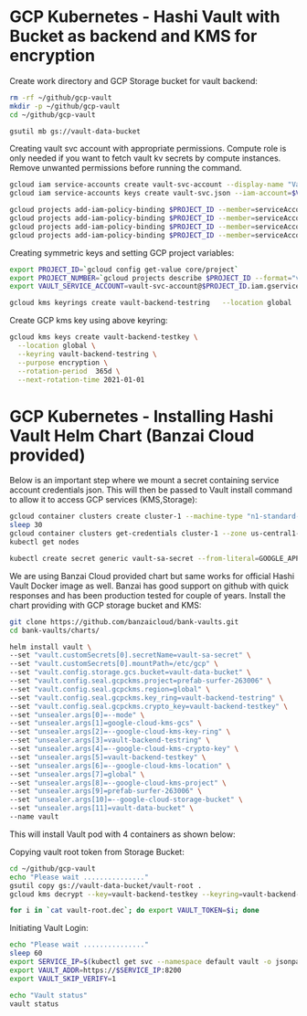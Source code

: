 # GCP Kubernetes - Hashi Vault with Bucket as backend and KMS for encryption

Create work directory and GCP Storage bucket for vault backend:

```bash
rm -rf ~/github/gcp-vault
mkdir -p ~/github/gcp-vault
cd ~/github/gcp-vault

gsutil mb gs://vault-data-bucket
```

Creating vault svc account with appropriate permissions. Compute role is only needed if you want to fetch vault kv secrets by compute instances. Remove unwanted permissions before running the command. 
```bash
gcloud iam service-accounts create vault-svc-account --display-name "Vault Service Account"
gcloud iam service-accounts keys create vault-svc.json --iam-account=$VAULT_SERVICE_ACCOUNT 

gcloud projects add-iam-policy-binding $PROJECT_ID --member=serviceAccount:$VAULT_SERVICE_ACCOUNT --role=roles/iam.serviceAccountUser
gcloud projects add-iam-policy-binding $PROJECT_ID --member=serviceAccount:$VAULT_SERVICE_ACCOUNT --role=roles/iam.serviceAccountKeyUser
gcloud projects add-iam-policy-binding $PROJECT_ID --member=serviceAccount:$VAULT_SERVICE_ACCOUNT --role=roles/compute.User
gcloud projects add-iam-policy-binding $PROJECT_ID --member=serviceAccount:$VAULT_SERVICE_ACCOUNT --role=roles/cloudkms.User
```

Creating symmetric keys and setting GCP project variables:

```bash
export PROJECT_ID=`gcloud config get-value core/project`
export PROJECT_NUMBER=`gcloud projects describe $PROJECT_ID --format="value(projectNumber)"`
export VAULT_SERVICE_ACCOUNT=vault-svc-account@$PROJECT_ID.iam.gserviceaccount.com

gcloud kms keyrings create vault-backend-testring   --location global
```

Create GCP kms key using above keyring:

```bash
gcloud kms keys create vault-backend-testkey \
  --location global \
  --keyring vault-backend-testring \
  --purpose encryption \
  --rotation-period  365d \
  --next-rotation-time 2021-01-01
```

# GCP Kubernetes - Installing Hashi Vault Helm Chart (Banzai Cloud provided)

Below is an important step where we mount a secret containing service account credentials json. This will then be passed to Vault install command to allow it to access GCP services (KMS,Storage):

```bash
gcloud container clusters create cluster-1 --machine-type "n1-standard-1" --zone us-central1-a  --num-nodes 2 --enable-ip-alias
sleep 30
gcloud container clusters get-credentials cluster-1 --zone us-central1-a
kubectl get nodes

kubectl create secret generic vault-sa-secret --from-literal=GOOGLE_APPLICATION_CREDENTIALS=/etc/gcp/service-account.json --from-file=service-account.json=./vault-svc.json
```

We are using Banzai Cloud provided chart but same works for official Hashi Vault Docker image as well. Banzai has good support on github with quick responses and has been production tested for couple of years. Install the chart providing with GCP storage bucket and KMS:

```bash
git clone https://github.com/banzaicloud/bank-vaults.git
cd bank-vaults/charts/
```

```bash
helm install vault \
--set "vault.customSecrets[0].secretName=vault-sa-secret" \
--set "vault.customSecrets[0].mountPath=/etc/gcp" \
--set "vault.config.storage.gcs.bucket=vault-data-bucket" \
--set "vault.config.seal.gcpckms.project=prefab-surfer-263006" \
--set "vault.config.seal.gcpckms.region=global" \
--set "vault.config.seal.gcpckms.key_ring=vault-backend-testring" \
--set "vault.config.seal.gcpckms.crypto_key=vault-backend-testkey" \
--set "unsealer.args[0]=--mode" \
--set "unsealer.args[1]=google-cloud-kms-gcs" \
--set "unsealer.args[2]=--google-cloud-kms-key-ring" \
--set "unsealer.args[3]=vault-backend-testring" \
--set "unsealer.args[4]=--google-cloud-kms-crypto-key" \
--set "unsealer.args[5]=vault-backend-testkey" \
--set "unsealer.args[6]=--google-cloud-kms-location" \
--set "unsealer.args[7]=global" \
--set "unsealer.args[8]=--google-cloud-kms-project" \
--set "unsealer.args[9]=prefab-surfer-263006" \
--set "unsealer.args[10]=--google-cloud-storage-bucket" \
--set "unsealer.args[11]=vault-data-bucket" \
--name vault
```

This will install Vault pod with 4 containers as shown below:

<picture>

Copying vault root token from Storage Bucket:

```bash
cd ~/github/gcp-vault
echo "Please wait ..............."
gsutil copy gs://vault-data-bucket/vault-root .
gcloud kms decrypt --key=vault-backend-testkey --keyring=vault-backend-testring --location=global --ciphertext-file=vault-root --plaintext-file=vault-root.dec

for i in `cat vault-root.dec`; do export VAULT_TOKEN=$i; done
```

Initiating Vault Login:
```bash
echo "Please wait ..............."
sleep 60
export SERVICE_IP=$(kubectl get svc --namespace default vault -o jsonpath='{.status.loadBalancer.ingress[0].ip}')
export VAULT_ADDR=https://$SERVICE_IP:8200
export VAULT_SKIP_VERIFY=1

echo "Vault status"
vault status
```

